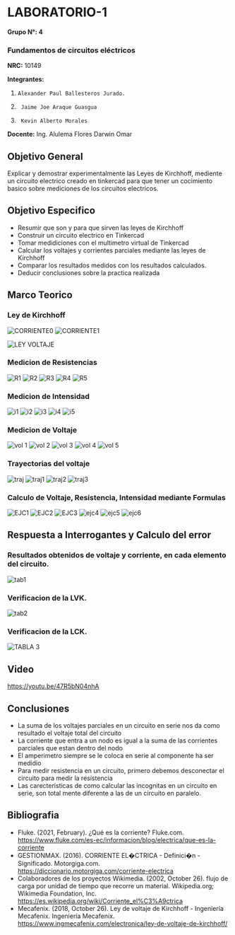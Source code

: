 # LABORATORIO-1
 **Grupo N°: 4**                                    
 
### Fundamentos de circuitos eléctricos  
 
 **NRC:** 10149                 
 
 **Integrantes:**

1.     Alexander Paul Ballesteros Jurado.
2.      Jaime Joe Araque Guasgua
3.      Kevin Alberto Morales

**Docente:** Ing. Alulema Flores Darwin Omar


## Objetivo General

Explicar y demostrar experimentalmente las Leyes de Kirchhoff, mediente un circuito electrico creado en tinkercad para que tener un cocimiento basico sobre mediciones de los circuitos electricos.

## Objetivo Especifico
* Resumir que son y para que sirven las leyes de Kirchhoff
* Construir un circuito electrico en Tinkercad
* Tomar medidiciones con el multimetro virtual de Tinkercad
* Calcular los voltajes y corrientes parciales mediante las leyes de Kirchhoff
* Comparar los resultados medidos con los resultados calculados.
* Deducir conclusiones sobre la practica realizada

## Marco Teorico

### Ley de Kirchhoff

![CORRIENTE0](https://user-images.githubusercontent.com/93928146/141392549-abf7337b-f047-4e1c-b16e-fa928e75a58f.PNG)
![CORRIENTE1](https://user-images.githubusercontent.com/93928146/141392548-2501e50a-cec0-459b-85b9-dba0a68133d4.PNG)


![LEY VOLTAJE](https://user-images.githubusercontent.com/93951775/141382801-cd85009c-65e2-47bd-a484-10c4ce36dd8c.png)



### Medicion de Resistencias

![R1](https://user-images.githubusercontent.com/93928146/141375859-26de3b2f-7343-438b-82c4-c3a76e95e730.PNG)
![R2](https://user-images.githubusercontent.com/93928146/141375860-e8e4034e-93f3-48f7-b0f7-829077def440.PNG)
![R3](https://user-images.githubusercontent.com/93928146/141375861-8f12469f-ed15-4160-aa9d-e731e92eef15.PNG)
![R4](https://user-images.githubusercontent.com/93928146/141375855-eb975c9b-5ee8-4303-8ee3-936494cee017.PNG)
![R5](https://user-images.githubusercontent.com/93928146/141375857-08ec6456-e02c-4fcb-9b95-ff978ba47c13.PNG)

### Medicion de Intensidad

![i1](https://user-images.githubusercontent.com/93224166/141375581-7411e232-39ea-42c8-b006-ef16f1635cd3.png)
![i2](https://user-images.githubusercontent.com/93224166/141382599-beb9714c-c5e7-479c-b04e-3aa53350978f.png)
![i3](https://user-images.githubusercontent.com/93224166/141375583-a016c03f-31be-4ed1-a26d-90593986a033.png)
![i4](https://user-images.githubusercontent.com/93224166/141375577-a60d4968-5f6b-4a35-95da-3562d71756ce.png)
![i5](https://user-images.githubusercontent.com/93224166/141375580-50407674-f22e-4f84-b492-623e0b14216a.png)


### Medicion de Voltaje

![vol 1](https://user-images.githubusercontent.com/93951775/141375791-ab352cda-2b63-40bb-a235-ed08519416d3.JPG)
![vol 2](https://user-images.githubusercontent.com/93951775/141375780-48f83f07-50a1-4a9a-acce-a90bb2c7c3b8.JPG)
![vol 3](https://user-images.githubusercontent.com/93951775/141375798-1ac4a091-c2dc-44c5-800b-fceb2663f761.JPG)
![vol 4](https://user-images.githubusercontent.com/93951775/141375795-c189472c-9b45-4477-bf99-1e72e2b4ea21.JPG)
![vol 5](https://user-images.githubusercontent.com/93951775/141375794-f35600f3-a217-42a6-8cdc-fe8cc7c0b5d9.JPG)


### Trayectorias del voltaje

![traj](https://user-images.githubusercontent.com/93224166/141406937-6f4706a9-70d9-4274-a9d2-35cf421a830f.png)
![traj1](https://user-images.githubusercontent.com/93224166/141406939-9b4c1eee-a891-4eb5-9595-ec5390f02c02.png)
![traj2](https://user-images.githubusercontent.com/93224166/141406929-44cc243d-6998-4182-874f-617ed063ee5d.png)
![traj3](https://user-images.githubusercontent.com/93224166/141406936-ee641925-229f-405a-a6d0-526cdf99856d.png)



### Calculo de Voltaje, Resistencia, Intensidad mediante Formulas 

![EJC1](https://user-images.githubusercontent.com/93928146/141392047-0e29e212-ba1d-48a7-b19e-3e89fb7a4225.PNG)
![EJC2](https://user-images.githubusercontent.com/93928146/141392048-7bfe13f4-21cc-4f15-88fb-4e98d21789e9.PNG)
![EJC3](https://user-images.githubusercontent.com/93928146/141392050-93296443-6882-47a4-8c85-f91b2797cd1d.PNG)
![ejc4](https://user-images.githubusercontent.com/93224166/141396443-a9a9e0ca-eaba-47e1-b886-7352a6dcc19b.png)
![ejc5](https://user-images.githubusercontent.com/93224166/141396438-875ddf7f-30df-489e-aa6e-bba6ae8f07ac.png)
![ejc6](https://user-images.githubusercontent.com/93224166/141396442-a4e81263-9a31-48e6-a2e0-51cd311100a3.png)



## Respuesta a Interrogantes y Calculo del error

### Resultados obtenidos de voltaje y corriente, en cada elemento del circuito.

![tab1](https://user-images.githubusercontent.com/93224166/141479610-62aa8040-5844-4e00-8ec4-8b0004c101f2.png)

### Verificacion de la LVK.

![tab2](https://user-images.githubusercontent.com/93224166/141408469-028655bd-fffa-42a1-8559-47f911b99f60.png)

### Verificacion de la LCK.

![TABLA 3](https://user-images.githubusercontent.com/93951775/141402516-1cdd8c9c-d731-45b3-a8fd-dc3158ffd729.JPG)

## Video

https://youtu.be/47R5bN04nhA

## Conclusiones
* La suma de los voltajes parciales en un circuito en serie nos da como resultado el voltaje total del circuito
* La corriente que entra a un nodo es igual a la suma de las corrientes parciales que estan dentro del nodo
* El amperimetro siempre se le coloca en serie al componente ha ser medidio
* Para medir resistencia en un circuito, primero debemos desconectar el circuito para medir la resistencia
* Las carecteristicas de como calcular las incognitas en un circuito en serie, son total mente diferente a las de un circuito en paralelo.

## Bibliografia

* Fluke. (2021, February). ¿Qué es la corriente? Fluke.com. https://www.fluke.com/es-ec/informacion/blog/electrica/que-es-la-corriente
* GESTIONMAX. (2016). CORRIENTE EL�CTRICA - Definici�n - Significado. Motorgiga.com. https://diccionario.motorgiga.com/corriente-electrica
* Colaboradores de los proyectos Wikimedia. (2002, October 26). flujo de carga por unidad de tiempo que recorre un material. Wikipedia.org; Wikimedia Foundation, Inc. https://es.wikipedia.org/wiki/Corriente_el%C3%A9ctrica
* Mecafenix. (2018, October 26). Ley de voltaje de Kirchhoff - Ingeniería Mecafenix. Ingeniería Mecafenix. https://www.ingmecafenix.com/electronica/ley-de-voltaje-de-kirchhoff/

‌
